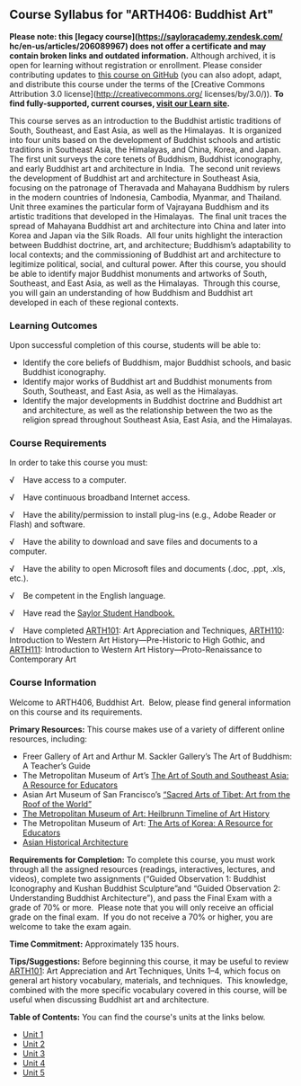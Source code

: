 Course Syllabus for "ARTH406: Buddhist Art"
-------------------------------------------

**Please note: this [legacy course](https://sayloracademy.zendesk.com/
hc/en-us/articles/206089967) does not offer a certificate and may contain 
broken links and outdated information.** Although archived, it is open 
for learning without registration or enrollment. Please consider contributing 
updates to [this course on GitHub](https://github.com/saylordotorg/course_arth406) 
(you can also adopt, adapt, and distribute this course under the terms of 
the [Creative Commons Attribution 3.0 license](http://creativecommons.org/
licenses/by/3.0/)). **To find fully-supported, current courses, [visit our 
Learn site](https://learn.saylor.org).**

This course serves as an introduction to the Buddhist artistic
traditions of South, Southeast, and East Asia, as well as the
Himalayas.  It is organized into four units based on the development of
Buddhist schools and artistic traditions in Southeast Asia, the
Himalayas, and China, Korea, and Japan.  The first unit surveys the core
tenets of Buddhism, Buddhist iconography, and early Buddhist art and
architecture in India.  The second unit reviews the development of
Buddhist art and architecture in Southeast Asia, focusing on the
patronage of Theravada and Mahayana Buddhism by rulers in the modern
countries of Indonesia, Cambodia, Myanmar, and Thailand.  Unit three
examines the particular form of Vajrayana Buddhism and its artistic
traditions that developed in the Himalayas.  The final unit traces the
spread of Mahayana Buddhist art and architecture into China and later
into Korea and Japan via the Silk Roads.  All four units highlight the
interaction between Buddhist doctrine, art, and architecture; Buddhism’s
adaptability to local contexts; and the commissioning of Buddhist art
and architecture to legitimize political, social, and cultural power.
After this course, you should be able to identify major Buddhist
monuments and artworks of South, Southeast, and East Asia, as well as
the Himalayas.  Through this course, you will gain an understanding of
how Buddhism and Buddhist art developed in each of these regional
contexts.

### Learning Outcomes

Upon successful completion of this course, students will be able to:

-   Identify the core beliefs of Buddhism, major Buddhist schools, and
    basic Buddhist iconography.
-   Identify major works of Buddhist art and Buddhist monuments from
    South, Southeast, and East Asia, as well as the Himalayas.
-   Identify the major developments in Buddhist doctrine and Buddhist
    art and architecture, as well as the relationship between the two as
    the religion spread throughout Southeast Asia, East Asia, and the
    Himalayas.

### Course Requirements

In order to take this course you must:  
  
 √    Have access to a computer.  
  
 √    Have continuous broadband Internet access.  
  
 √    Have the ability/permission to install plug-ins (e.g., Adobe
Reader or Flash) and software.  
  
 √    Have the ability to download and save files and documents to a
computer.  
  
 √    Have the ability to open Microsoft files and documents (.doc,
.ppt, .xls, etc.).  
  
 √    Be competent in the English language.

√    Have read the [Saylor Student
Handbook.](http://www.saylor.org/site/wp-content/uploads/2012/05/Saylor-StudentHandbook.pdf)

√    Have completed [ARTH101](http://www.saylor.org/courses/arth101/):
Art Appreciation and Techniques,
[ARTH110](http://www.saylor.org/arth110): Introduction to Western Art
History—Pre-Historic to High Gothic, and
[ARTH111](http://www.saylor.org/courses/arth111/): Introduction to
Western Art History—Proto-Renaissance to Contemporary Art

### Course Information

Welcome to ARTH406, Buddhist Art.  Below, please find general
information on this course and its requirements. 

**Primary Resources:** This course makes use of a variety of different
online resources, including:

-   Freer Gallery of Art and Arthur M. Sackler Gallery’s The Art of
    Buddhism: A Teacher’s Guide
-   The Metropolitan Museum of Art’s [The Art of South and Southeast
    Asia: A Resource for
    Educators](http://www.metmuseum.org/en/learn/for-educators/publications-for-educators/the-art-of-south-and-southeast-asia)
-   Asian Art Museum of San Francisco’s [“Sacred Arts of Tibet: Art from
    the Roof of the
    World”](http://www.asianart.org/pdf/education/Sacred-Arts-of-Tibet.pdf)
-   [The Metropolitan Museum of Art: Heilbrunn Timeline of Art
    History](http://www.metmuseum.org/toah/)
-   The Metropolitan Museum of Art: [The Arts of Korea: A Resource for
    Educators](http://www.metmuseum.org/learn/for-educators/publications-for-educators/the-arts-of-korea)
-   [Asian Historical
    Architecture](http://www.orientalarchitecture.com/)

**Requirements for Completion:** To complete this course, you must work
through all the assigned resources (readings, interactives, lectures,
and videos), complete two assignments (“Guided Observation 1: Buddhist
Iconography and Kushan Buddhist Sculpture”and “Guided Observation 2:
Understanding Buddhist Architecture”), and pass the Final Exam with a
grade of 70% or more.  Please note that you will only receive an
official grade on the final exam.  If you do not receive a 70% or
higher, you are welcome to take the exam again.

**Time Commitment:** Approximately 135 hours.

**Tips/Suggestions:** Before beginning this course, it may be useful to
review [ARTH101](http://www.saylor.org/courses/arth101/): Art
Appreciation and Art Techniques, Units 1–4, which focus on general art
history vocabulary, materials, and techniques.  This knowledge, combined
with the more specific vocabulary covered in this course, will be useful
when discussing Buddhist art and architecture.

**Table of Contents:** You can find the course's units at the links below.

- [Unit 1](https://legacy.saylor.org/arth406/Unit01/)
- [Unit 2](https://legacy.saylor.org/arth406/Unit02/)
- [Unit 3](https://legacy.saylor.org/arth406/Unit03/)
- [Unit 4](https://legacy.saylor.org/arth406/Unit04/)
- [Unit 5](https://legacy.saylor.org/arth406/Unit05/)
